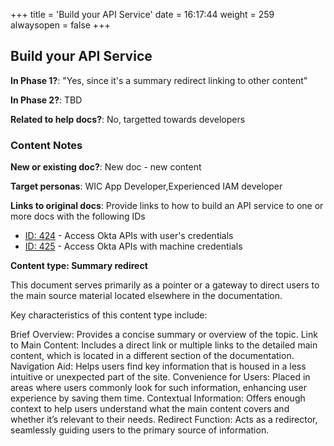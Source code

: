 +++
title = 'Build your API Service'
date = 16:17:44
weight = 259
alwaysopen = false
+++

## Build your API Service

**In Phase 1?**: "Yes, since it's a summary redirect linking to other content"

**In Phase 2?**: TBD

**Related to help docs?**: No, targetted towards developers



### Content Notes

**New or existing doc?**: New doc - new content

**Target personas**: WIC App Developer,Experienced IAM developer

**Links to original docs**: Provide links to how to build an API service to one or more docs with the following IDs
- [ID: 424](/Build/Manage-access/Access-Okta-APIs-using-OAuth/Access-Okta-APIs-with-users-credentials/_index.md) - Access Okta APIs with user's credentials
- [ID: 425](/Build/Manage-access/Access-Okta-APIs-using-OAuth/Access-Okta-APIs-with-machine-credentials/_index.md) - Access Okta APIs with machine credentials

**Content type: Summary redirect**

This document serves primarily as a pointer or a gateway to direct users to the main source material located elsewhere in the documentation.

Key characteristics of this content type include:

Brief Overview: Provides a concise summary or overview of the topic.
Link to Main Content: Includes a direct link or multiple links to the detailed main content, which is located in a different section of the documentation.
Navigation Aid: Helps users find key information that is housed in a less intuitive or unexpected part of the site.
Convenience for Users: Placed in areas where users commonly look for such information, enhancing user experience by saving them time.
Contextual Information: Offers enough context to help users understand what the main content covers and whether it’s relevant to their needs.
Redirect Function: Acts as a redirector, seamlessly guiding users to the primary source of information.


